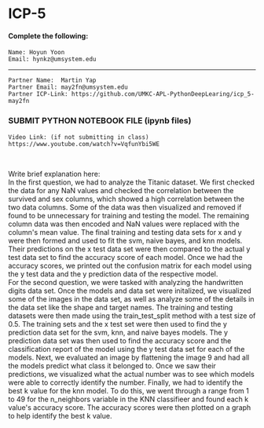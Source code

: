 # ICP-5

#### Complete the following:
```
Name: Hoyun Yoon 
Email: hynkz@umsystem.edu
```
---
```
Partner Name:  Martin Yap
Partner Email: may2fn@umsystem.edu
Partner ICP-Link: https://github.com/UMKC-APL-PythonDeepLearing/icp_5-may2fn

```
### SUBMIT PYTHON NOTEBOOK FILE (ipynb files)

```
Video Link: (if not submitting in class)   https://www.youtube.com/watch?v=VqfunYbi5WE
```
<br/>
 
Write brief explanation here:
<br/>
In the first question, we had to analyze the Titanic dataset. We first checked the data for any NaN values and checked the correlation between the survived and sex columns, which showed a high correlation between the two data columns. Some of the data was then visualized and removed if found to be unnecessary for training and testing the model. The remaining column data was then encoded and NaN values were replaced with the column's mean value. The final training and testing data sets for x and y were then formed and used to fit the svm, naive bayes, and knn models. Their predictions on the x test data set were then compared to the actual y test data set to find the accuracy score of each model. Once we had the accuracy scores, we printed out the confusion matrix for each model using the y test data and the y prediction data of the respective model.
<br/>
For the second question, we were tasked with analyzing the handwritten digits data set. Once the models and data set were initalized, we visualized some of the images in the data set, as well as analyze some of the details in the data set like the shape and target names. The training and testing datasets were then made using the train_test_split method with a test size of 0.5. The training sets and the x test set were then used to find the y prediction data set for the svm, knn, and naive bayes models. The y prediction data set was then used to find the accuracy score and the classification report of the model using the y test data set for each of the models. Next, we evaluated an image by flattening the image 9 and had all the models predict what class it belonged to. Once we saw their predictions, we visualized what the actual number was to see which models were able to correctly identify the number. Finally, we had to identify the best k value for the knn model. To do this, we went through a range from 1 to 49 for the n_neighbors variable in the KNN classifieer and found each k value's accuracy score. The accuracy scores were then plotted on a graph to help identify the best k value.
